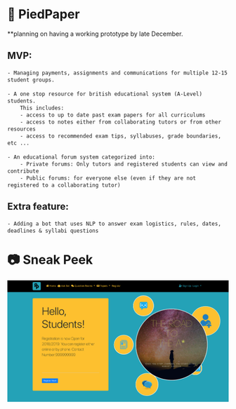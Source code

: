 # :ledger: PiedPaper

**planning on having a working prototype by late December.

## MVP:

	- Managing payments, assignments and communications for multiple 12-15 student groups.

	- A one stop resource for british educational system (A-Level) students. 
		This includes:
		- access to up to date past exam papers for all curriculums
		- access to notes either from collaborating tutors or from other resources
		- access to recommended exam tips, syllabuses, grade boundaries, etc ...

	- An educational forum system categorized into:
		- Private forums: Only tutors and registered students can view and contribute
		- Public forums: for everyone else (even if they are not registered to a collaborating tutor)

## Extra feature:
	- Adding a bot that uses NLP to answer exam logistics, rules, dates, deadlines & syllabi questions


# :camera: Sneak Peek
![screenshot](public/images/SS.png?raw=true "Screenshot")

